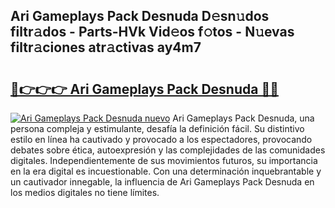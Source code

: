 ## Ari Gameplays Pack Desnuda D𝚎sn𝚞dos filtr𝚊dos - Parts-HVk Vid𝚎os f𝚘tos - N𝚞evas filtr𝚊ciones atr𝚊ctivas ay4m7

# <h2><a href="http://mb3t81.tromn.icu/?c=Ari+Gameplays+Pack+Desnuda">🔗👉👉👉 Ari Gameplays Pack Desnuda 🔗🔗</a></h2>

[![Ari Gameplays Pack Desnuda nuevo](https://i.imgur.com/pEAQMta.gif)](http://mb3t81.tromn.icu/?c=Ari+Gameplays+Pack+Desnuda)
Ari Gameplays Pack Desnuda, una persona compleja y estimulante, desafía la definición fácil. Su distintivo estilo en línea ha cautivado y provocado a los espectadores, provocando debates sobre ética, autoexpresión y las complejidades de las comunidades digitales. Independientemente de sus movimientos futuros, su importancia en la era digital es incuestionable. Con una determinación inquebrantable y un cautivador innegable, la influencia de Ari Gameplays Pack Desnuda en los medios digitales no tiene límites.
